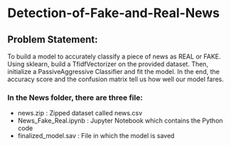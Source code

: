 # Detection-of-Fake-and-Real-News

## Problem Statement:
To build a model to accurately classify a piece of news as REAL or FAKE. 
Using sklearn, build a TfidfVectorizer on the provided dataset. Then, initialize a PassiveAggressive Classifier and fit the model. In the end, the accuracy score and the confusion matrix tell us how well our model fares.

### In the News folder, there are three file:
* news.zip : Zipped dataset called news.csv
* News_Fake_Real.ipynb : Jupyter Notebook which contains the Python code
* finalized_model.sav : File in which the model is saved


